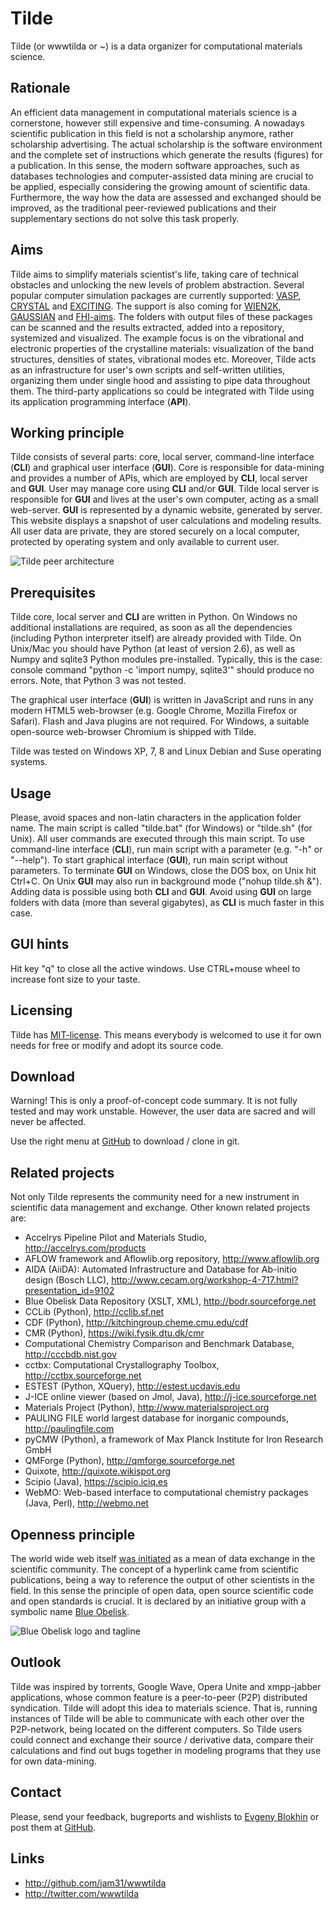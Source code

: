 Tilde
==========

Tilde (or wwwtilda or ~) is a data organizer for computational materials science.

## Rationale

An efficient data management in computational materials science is a cornerstone, however still expensive and time-consuming. A nowadays scientific publication in this field is not a scholarship anymore, rather scholarship advertising. The actual scholarship is the software environment and the complete set of instructions which generate the results (figures) for a publication. In this sense, the modern software approaches, such as databases technologies and computer-assisted data mining are crucial to be applied, especially considering the growing amount of scientific data. Furthermore, the way how the data are assessed and exchanged should be improved, as the traditional peer-reviewed publications and their supplementary sections do not solve this task properly.

## Aims

Tilde aims to simplify materials scientist's life, taking care of technical obstacles and unlocking the new levels of problem abstraction. Several popular computer simulation packages are currently supported: [VASP](http://www.vasp.at), [CRYSTAL](http://www.crystal.unito.it) and [EXCITING](http://exciting-code.org). The support is also coming for [WIEN2K](http://www.wien2k.at), [GAUSSIAN](http://gaussian.com) and [FHI-aims](http://aims.fhi-berlin.mpg.de). The folders with output files of these packages can be scanned and the results extracted, added into a repository, systemized and visualized. The example focus is on the vibrational and electronic properties of the crystalline materials: visualization of the band structures, densities of states, vibrational modes etc. Moreover, Tilde acts as an infrastructure for user's own scripts and self-written utilities, organizing them under single hood and assisting to pipe data throughout them. The third-party applications so could be integrated with Tilde using its application programming interface (**API**).

## Working principle

Tilde consists of several parts: core, local server, command-line interface (**CLI**) and graphical user interface (**GUI**). Core is responsible for data-mining and provides a number of APIs, which are employed by **CLI**, local server and **GUI**. User may manage core using **CLI** and/or **GUI**. Tilde local server is responsible for **GUI** and lives at the user's own computer, acting as a small web-server. **GUI** is represented by a dynamic website, generated by server. This website displays a snapshot of user calculations and modeling results. All user data are private, they are stored securely on a local computer, protected by operating system and only available to current user.

![Tilde peer architecture](https://raw.github.com/jam31/wwwtilda/master/htdocs/images/architecture.png)

## Prerequisites

Tilde core, local server and **CLI** are written in Python. On Windows no additional installations are required, as soon as all the dependencies (including Python interpreter itself) are already provided with Tilde. On Unix/Mac you should have Python (at least of version 2.6), as well as Numpy and sqlite3 Python modules pre-installed. Typically, this is the case: console command "python -c 'import numpy, sqlite3'" should produce no errors. Note, that Python 3 was not tested.

The graphical user interface (**GUI**) is written in JavaScript and runs in any modern HTML5 web-browser (e.g. Google Chrome, Mozilla Firefox or Safari). Flash and Java plugins are not required. For Windows, a suitable open-source web-browser Chromium is shipped with Tilde.

Tilde was tested on Windows XP, 7, 8 and Linux Debian and Suse operating systems.

## Usage

Please, avoid spaces and non-latin characters in the application folder name. The main script is called "tilde.bat" (for Windows) or "tilde.sh" (for Unix). All user commands are executed through this main script. To use command-line interface (**CLI**), run main script with a parameter (e.g. "-h" or "--help"). To start graphical interface (**GUI**), run main script without parameters. To terminate **GUI** on Windows, close the DOS box, on Unix hit Ctrl+C. On Unix **GUI** may also run in background mode ("nohup tilde.sh &"). Adding data is possible using both **CLI** and **GUI**. Avoid using **GUI** on large folders with data (more than several gigabytes), as **CLI** is much faster in this case.

## GUI hints

Hit key "q" to close all the active windows. Use CTRL+mouse wheel to increase font size to your taste.

## Licensing

Tilde has [MIT-license](http://en.wikipedia.org/wiki/MIT_License). This means everybody is welcomed to use it for own needs for free or modify and adopt its source code.

## Download

Warning! This is only a proof-of-concept code summary. It is not fully tested and may work unstable. However, the user data are sacred and will never be affected.

Use the right menu at [GitHub](http://github.com/jam31/wwwtilda) to download / clone in git.

## Related projects

Not only Tilde represents the community need for a new instrument in scientific data management and exchange. Other known related projects are:

- Accelrys Pipeline Pilot and Materials Studio, http://accelrys.com/products
- AFLOW framework and Aflowlib.org repository, http://www.aflowlib.org
- AIDA (AiiDA): Automated Infrastructure and Database for Ab-initio design (Bosch LLC), http://www.cecam.org/workshop-4-717.html?presentation_id=9102
- Blue Obelisk Data Repository (XSLT, XML), http://bodr.sourceforge.net
- CCLib (Python), http://cclib.sf.net
- CDF (Python), http://kitchingroup.cheme.cmu.edu/cdf
- CMR (Python), https://wiki.fysik.dtu.dk/cmr
- Computational Chemistry Comparison and Benchmark Database, http://cccbdb.nist.gov
- cctbx: Computational Crystallography Toolbox, http://cctbx.sourceforge.net
- ESTEST (Python, XQuery), http://estest.ucdavis.edu
- J-ICE online viewer (based on Jmol, Java), http://j-ice.sourceforge.net
- Materials Project (Python), http://www.materialsproject.org
- PAULING FILE world largest database for inorganic compounds, http://paulingfile.com
- pyCMW (Python), a framework of Max Planck Institute for Iron Research GmbH
- QMForge (Python), http://qmforge.sourceforge.net
- Quixote, http://quixote.wikispot.org
- Scipio (Java), https://scipio.iciq.es
- WebMO: Web-based interface to computational chemistry packages (Java, Perl), http://webmo.net

## Openness principle

The world wide web itself [was initiated](http://en.wikipedia.org/wiki/History_of_the_World_Wide_Web) as a mean of data exchange in the scientific community. The concept of a hyperlink came from scientific publications, being a way to reference the output of other scientists in the field. In this sense the principle of open data, open source scientific code and open standards is crucial. It is declared by an initiative group with a symbolic name [Blue Obelisk](http://www.jcheminf.com/content/3/1/37).

![Blue Obelisk logo and tagline](https://wwwtilda.googlecode.com/files/blue_obelisk.gif)

## Outlook

Tilde was inspired by torrents, Google Wave, Opera Unite and xmpp-jabber applications, whose common feature is a peer-to-peer (P2P) distributed syndication. Tilde will adopt this idea to materials science. That is, running instances of Tilde will be able to communicate with each other over the P2P-network, being located on the different computers. So Tilde users could connect and exchange their source / derivative data, compare their calculations and find out bugs together in modeling programs that they use for own data-mining.

## Contact

Please, send your feedback, bugreports and wishlists to [Evgeny Blokhin](mailto:eb@tilde.pro) or post them at [GitHub](http://github.com/jam31/wwwtilda/issues).

## Links

- http://github.com/jam31/wwwtilda
- http://twitter.com/wwwtilda
